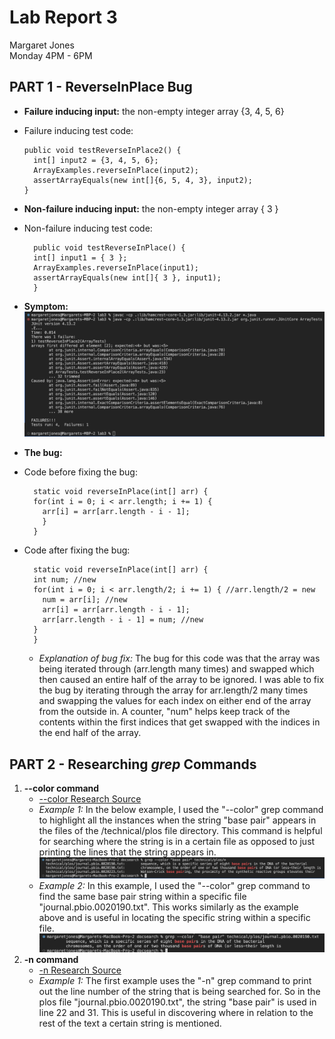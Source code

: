 # **Lab Report 3** <br />
Margaret Jones <br />
Monday 4PM - 6PM <br />

## **PART 1 - ReverseInPlace Bug**
* **Failure inducing input:** the non-empty integer array {3, 4, 5, 6}
* Failure inducing test code:
  ```  @Test
  public void testReverseInPlace2() {
    int[] input2 = {3, 4, 5, 6};
    ArrayExamples.reverseInPlace(input2);
    assertArrayEquals(new int[]{6, 5, 4, 3}, input2);
  }
  ```
* **Non-failure inducing input:** the non-empty integer array { 3 }
* Non-failure inducing test code:
  ``` 	@Test 
	public void testReverseInPlace() {
    int[] input1 = { 3 };
    ArrayExamples.reverseInPlace(input1);
    assertArrayEquals(new int[]{ 3 }, input1);
	}
  ```
* **Symptom:**
![Image](symptom_labreport3.png)

* **The bug:**
* Code before fixing the bug:
  ```
    static void reverseInPlace(int[] arr) {
    for(int i = 0; i < arr.length; i += 1) { 
      arr[i] = arr[arr.length - i - 1];
      }
    }
  ```
* Code after fixing the bug:
  ```
    static void reverseInPlace(int[] arr) {
    int num; //new
    for(int i = 0; i < arr.length/2; i += 1) { //arr.length/2 = new
      num = arr[i]; //new
      arr[i] = arr[arr.length - i - 1];
      arr[arr.length - i - 1] = num; //new
    }
    }
  ```
  * *Explanation of bug fix:* The bug for this code was that the array was being iterated through (arr.length many times) and swapped which then caused an entire half of the array to be ignored. I was able to fix the bug by iterating through the array for arr.length/2 many times and swapping the values for each index on either end of the array from the outside in. A counter, "num" helps keep track of the contents within the first indices that get swapped with the indices in the end half of the array. 
  

## **PART 2 - Researching *grep* Commands**
1. **--color command**
   * [--color Research Source](https://www.digitalocean.com/community/tutorials/grep-command-in-linux-unix)
   * *Example 1:* In the below example, I used the "--color" grep command to highlight all the instances when the string "base pair" appears in the files of the /technical/plos file directory. This command is helpful for searching where the string is in a certain file as opposed to just printing the lines that the string appears in. ![Image](--color_ex1.png)
   * *Example 2:* In this example, I used the "--color" grep command to find the same base pair string within a specific file "journal.pbio.0020190.txt". This works similarly as the example above and is useful in locating the specific string within a specific file. ![Image](--color_ex2.png)
2. **-n command**
   *  [-n Research Source](https://man7.org/linux/man-pages/man1/grep.1.html)
   *  *Example 1:* The first example uses the "-n" grep command to print out the line number of the string that is being searched for. So in the plos file "journal.pbio.0020190.txt", the string "base pair" is used in line 22 and 31. This is useful in discovering where in relation to the rest of the text a certain string is mentioned. 

